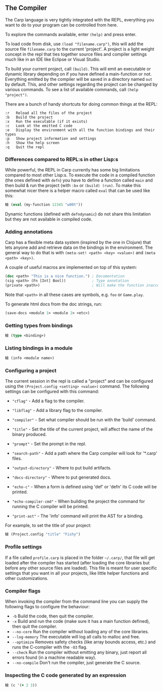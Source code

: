## The Compiler
The Carp language is very tightly integrated with the REPL, everything you want to do to your program can be controlled from here.

To explore the commands available, enter ```(help)``` and press enter.

To load code from disk, use ```(load "filename.carp")```, this will add the source file `filename.carp` to the current 'project'. A project is a light weight concept in the repl that ties together source files and compiler settings much like in an IDE like Eclipse or Visual Studio.

To build your current project, call ```(build)```. This will emit an executable or dynamic library depending on if you have defined a main-function or not. Everything emitted by the compiler will be saved in a directory named ```out``` by default. This, and other settings regarding the project can be changed by various commands. To see a list of available commands, call ```(help "project")```.

There are a bunch of handy shortcuts for doing common things at the REPL:

```
:r   Reload all the files of the project
:b   Build the project
:x   Run the executable (if it exists)
:c   Look at the emitted C code
:e   Display the environment with all the function bindings and their types
:p   Show project information and settings
:h   Show the help screen
:q   Quit the repl
```

### Differences compared to REPL:s in other Lisp:s
While powerful, the REPL in Carp currently has some big limitations compared to most other Lisp:s. To execute the code in a compiled function (the ones defined with `defn`) you have to define a function called `main` and then build & run the project (with `:bx` or `(build) (run)`. To make this somewhat nicer there is a helper macro called `eval` that can be used like this:

```clojure
鲮 (eval (my-function 12345 "w00t"))
```

Dynamic functions (defined with `defndynamic`) do not share this limitation but they are not available in compiled code.

### Adding annotations
Carp has a flexible meta data system (inspired by the one in Clojure) that lets anyone add and retrieve data on the bindings in the environment. The general way to do that is with `(meta-set! <path> <key> <value>)` and `(meta <path> <key>)`.

A couple of useful macros are implemented on top of this system:

```clojure
(doc <path> "This is a nice function.") ; Documentation
(sig <path> (Fn [Int] Bool))            ; Type annotation
(private <path>)                        ; Will make the function inaccesible to other modules
```

Note that `<path>` in all these cases are symbols, e.g. `foo` or `Game.play`.

To generate html docs from the doc strings, run:

```clojure
(save-docs <module 1> <module 2> <etc>)
```

### Getting types from bindings
```clojure
鲮 (type <binding>)
```

### Listing bindings in a module
```clojure
鲮 (info <module name>)
```

### Configuring a project
The current session in the repl is called a "project" and can be configured using the `(Project.config <setting> <value>)` command. The following settings can be configured with this command:

* ```"cflag"```              - Add a flag to the compiler.
* ```"libflag"```            - Add a library flag to the compiler.
* ```"compiler"```           - Set what compiler should be run with the 'build' command.
* ```"title"```              - Set the title of the current project, will affect the name of the binary produced.
* ```"prompt"```             - Set the prompt in the repl.
* ```"search-path"```        - Add a path where the Carp compiler will look for '*.carp' files.
* ```"output-directory"```    - Where to put build artifacts.
* ```"docs-directory"```      - Where to put generated docs.

* ```"echo-c"```             - When a form is defined using 'def' or 'defn' its C code will be printed.
* ```"echo-compiler-cmd"```  - When building the project the command for running the C compiler will be printed.
* ```"print-ast"```          - The 'info' command will print the AST for a binding.

For example, to set the title of your project:

```clojure
鲮 (Project.config "title" "Fishy")
```

### Profile settings
If a file called ```profile.carp``` is placed in the folder ```~/.carp/```, that file will get loaded after the compiler has started (after loading the core libraries but before any other source files are loaded). This file is meant for user specific settings that you want in all your projects, like little helper functions and other customizations.

<!-- If a file called ```project.carp``` is placed in the folder where you invoke the ```carp``` command this file will get loaded after the compiler has started (and after 'user.carp' has loaded). This files is intended for setting up the build process of this particular project, for example by loading the correct source files, configuring the compiler variables, etc. -->

### Compiler flags
When invoking the compiler from the command line you can supply the following flags to configure the behaviour:

* ```-b``` Build the code, then quit the compiler.
* ```-x``` Build and run the code (make sure it has a main function defined), then quit the compiler.
* ```--no-core``` Run the compiler without loading any of the core libraries.
* ```--log-memory``` The executable will log all calls to malloc and free.
* ```--optimize``` Removes safety checks (like array bounds access, etc.) and runs the C-compiler with the `-O3` flag.
* ```--check``` Run the compiler without emitting any binary, just report all errors found (in a machine readable way).
* ```--no-compile``` Don't run the compiler, just generate the C source.

### Inspecting the C code generated by an expression
```clojure
鲮 (c '(+ 2 3))
```
